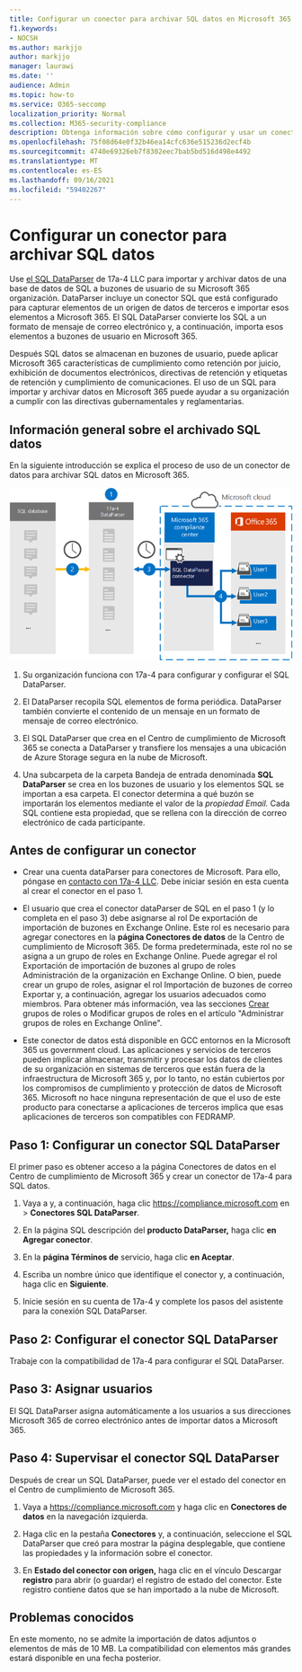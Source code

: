 ```yaml
---
title: Configurar un conector para archivar SQL datos en Microsoft 365
f1.keywords:
- NOCSH
ms.author: markjjo
author: markjjo
manager: laurawi
ms.date: ''
audience: Admin
ms.topic: how-to
ms.service: O365-seccomp
localization_priority: Normal
ms.collection: M365-security-compliance
description: Obtenga información sobre cómo configurar y usar un conector DataParser de 17a-4 SQL para importar y archivar SQL datos en Microsoft 365.
ms.openlocfilehash: 75f08d64e0f32b46ea14cfc636e515236d2ecf4b
ms.sourcegitcommit: 4740e69326eb7f8302eec7bab5bd516d498e4492
ms.translationtype: MT
ms.contentlocale: es-ES
ms.lasthandoff: 09/16/2021
ms.locfileid: "59402267"
---
```

# <a name="set-up-a-connector-to-archive-sql-data"></a>Configurar un conector para archivar SQL datos

Use [el SQL DataParser](https://www.17a-4.com/sql-dataparser/) de 17a-4 LLC para importar y archivar datos de una base de datos de SQL a buzones de usuario de su Microsoft 365 organización. DataParser incluye un conector SQL que está configurado para capturar elementos de un origen de datos de terceros e importar esos elementos a Microsoft 365. El SQL DataParser convierte los SQL a un formato de mensaje de correo electrónico y, a continuación, importa esos elementos a buzones de usuario en Microsoft 365.

Después SQL datos se almacenan en buzones de usuario, puede aplicar Microsoft 365 características de cumplimiento como retención por juicio, exhibición de documentos electrónicos, directivas de retención y etiquetas de retención y cumplimiento de comunicaciones. El uso de un SQL para importar y archivar datos en Microsoft 365 puede ayudar a su organización a cumplir con las directivas gubernamentales y reglamentarias.

## <a name="overview-of-archiving-sql-data"></a>Información general sobre el archivado SQL datos

En la siguiente introducción se explica el proceso de uso de un conector de datos para archivar SQL datos en Microsoft 365.

![Flujo de trabajo de archivado SQL datos de 17a-4.](../media/SQLDatabaseDataParserConnectorWorkflow.png)

1. Su organización funciona con 17a-4 para configurar y configurar el SQL DataParser.

2. El DataParser recopila SQL elementos de forma periódica. DataParser también convierte el contenido de un mensaje en un formato de mensaje de correo electrónico.

3. El SQL DataParser que crea en el Centro de cumplimiento de Microsoft 365 se conecta a DataParser y transfiere los mensajes a una ubicación de Azure Storage segura en la nube de Microsoft.

4. Una subcarpeta de la carpeta Bandeja de entrada denominada **SQL DataParser** se crea en los buzones de usuario y los elementos SQL se importan a esa carpeta. El conector determina a qué buzón se importarán los elementos mediante el valor de la *propiedad Email.* Cada SQL contiene esta propiedad, que se rellena con la dirección de correo electrónico de cada participante.

## <a name="before-you-set-up-a-connector"></a>Antes de configurar un conector

- Crear una cuenta dataParser para conectores de Microsoft. Para ello, póngase en [contacto con 17a-4 LLC](https://www.17a-4.com/contact/). Debe iniciar sesión en esta cuenta al crear el conector en el paso 1.

- El usuario que crea el conector dataParser de SQL en el paso 1 (y lo completa en el paso 3) debe asignarse al rol De exportación de importación de buzones en Exchange Online. Este rol es necesario para agregar conectores en la **página Conectores de datos** de la Centro de cumplimiento de Microsoft 365. De forma predeterminada, este rol no se asigna a un grupo de roles en Exchange Online. Puede agregar el rol Exportación de importación de buzones al grupo de roles Administración de la organización en Exchange Online. O bien, puede crear un grupo de roles, asignar el rol Importación de buzones de correo Exportar y, a continuación, agregar los usuarios adecuados como miembros. Para obtener más información, vea [](/Exchange/permissions-exo/role-groups#modify-role-groups) las secciones [Crear](/Exchange/permissions-exo/role-groups#create-role-groups) grupos de roles o Modificar grupos de roles en el artículo "Administrar grupos de roles en Exchange Online".

- Este conector de datos está disponible en GCC entornos en la Microsoft 365 us government cloud. Las aplicaciones y servicios de terceros pueden implicar almacenar, transmitir y procesar los datos de clientes de su organización en sistemas de terceros que están fuera de la infraestructura de Microsoft 365 y, por lo tanto, no están cubiertos por los compromisos de cumplimiento y protección de datos de Microsoft 365. Microsoft no hace ninguna representación de que el uso de este producto para conectarse a aplicaciones de terceros implica que esas aplicaciones de terceros son compatibles con FEDRAMP.

## <a name="step-1-set-up-a-sql-dataparser-connector"></a>Paso 1: Configurar un conector SQL DataParser

El primer paso es obtener acceso a la página Conectores de datos en el Centro de cumplimiento de Microsoft 365 y crear un conector de 17a-4 para SQL datos.

1. Vaya a y, a continuación, haga clic <https://compliance.microsoft.com> en   >  **Conectores SQL DataParser**.

2. En la página SQL descripción del **producto DataParser,** haga clic **en Agregar conector**.

3. En la **página Términos de** servicio, haga clic **en Aceptar**.

4. Escriba un nombre único que identifique el conector y, a continuación, haga clic en **Siguiente**.

5. Inicie sesión en su cuenta de 17a-4 y complete los pasos del asistente para la conexión SQL DataParser.

## <a name="step-2-configure-the-sql-dataparser-connector"></a>Paso 2: Configurar el conector SQL DataParser

Trabaje con la compatibilidad de 17a-4 para configurar el SQL DataParser.

## <a name="step-3-map-users"></a>Paso 3: Asignar usuarios

El SQL DataParser asigna automáticamente a los usuarios a sus direcciones Microsoft 365 de correo electrónico antes de importar datos a Microsoft 365.

## <a name="step-4-monitor-the-sql-dataparser-connector"></a>Paso 4: Supervisar el conector SQL DataParser

Después de crear un SQL DataParser, puede ver el estado del conector en el Centro de cumplimiento de Microsoft 365.

1. Vaya a <https://compliance.microsoft.com> y haga clic en **Conectores de datos** en la navegación izquierda.

2. Haga clic en la pestaña **Conectores** y, a continuación, seleccione el SQL DataParser que creó para mostrar la página desplegable, que contiene las propiedades y la información sobre el conector.

3. En **Estado del conector con origen,** haga clic en el vínculo Descargar **registro** para abrir (o guardar) el registro de estado del conector. Este registro contiene datos que se han importado a la nube de Microsoft.

## <a name="known-issues"></a>Problemas conocidos

En este momento, no se admite la importación de datos adjuntos o elementos de más de 10 MB. La compatibilidad con elementos más grandes estará disponible en una fecha posterior.

